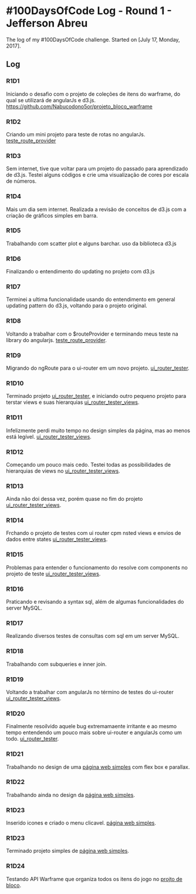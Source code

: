 # #100DaysOfCode Log - Round 1 - Jefferson Abreu

The log of my #100DaysOfCode challenge. Started on [July 17, Monday, 2017].

## Log

### R1D1
Iniciando o desafio com o projeto de coleções de itens do warframe, do qual se utilizará de angularJs e d3.js. https://github.com/Nabucodono5or/projeto_bloco_warframe

### R1D2
Criando um mini projeto para teste de rotas no angularJs. [teste_route_provider](https://github.com/Nabucodono5or/teste_route_provider)

### R1D3
Sem internet, tive que voltar para um projeto do passado para aprendizado de d3.js. Testei alguns códigos e crie uma visualização de cores por escala de números.

### R1D4
Mais um dia sem internet. Realizada a revisão de conceitos de d3.js com a criação de gráficos simples em barra.

### R1D5
Trabalhando com scatter plot e alguns barchar. uso da biblioteca d3.js

### R1D6
Finalizando o entendimento do updating no projeto com d3.js

### R1D7
Terminei a ultima funcionalidade usando do entendimento em general updating pattern do d3.js, voltando para o projeto original.

### R1D8
Voltando a trabalhar com o $routeProvider e terminando meus teste na library do angularjs. [teste_route_provider](https://github.com/Nabucodono5or/teste_route_provider).

### R1D9
Migrando do ngRoute para o ui-router em um novo projeto. [ui_router_tester](https://github.com/Nabucodono5or/ui_router_tester).

### R1D10
Terminado projeto [ui_router_tester](https://github.com/Nabucodono5or/ui_router_tester), e iniciando outro pequeno projeto para terstar views e suas hierarquias [ui_router_tester_views](https://github.com/Nabucodono5or/ui_router_tester_views).

### R1D11
Infelizmente perdi muito tempo no design simples da página, mas ao menos está legível. [ui_router_tester_views](https://github.com/Nabucodono5or/ui_router_tester_views).

### R1D12
Começando um pouco mais cedo. Testei todas as possibilidades de hierarquias de views no [ui_router_tester_views](https://github.com/Nabucodono5or/ui_router_tester_views).

### R1D13
Ainda não doi dessa vez, porém quase no fim do projeto [ui_router_tester_views](https://github.com/Nabucodono5or/ui_router_tester_views).

### R1D14
Frchando o projeto de testes com ui router cpm nsted views e envios de dados entre states [ui_router_tester_views](https://github.com/Nabucodono5or/ui_router_tester_views).

### R1D15
Problemas para entender o funcionamento do resolve com components no projeto de teste [ui_router_tester_views](https://github.com/Nabucodono5or/ui_router_tester_views).

### R1D16
Praticando e revisando a syntax sql, além de algumas funcionalidades do server MySQL.

### R1D17
Realizando diversos testes de consultas com sql em um server MySQL.

### R1D18
Trabalhando com subqueries e inner join.

### R1D19
Voltando a trabalhar com angularJs no término de testes do ui-router [ui_router_tester_views](https://github.com/Nabucodono5or/ui_router_tester_views).

### R1D20
Finalmente resoilvido aquele bug extremamaente irritante e ao mesmo tempo entendendo um pouco mais sobre ui-router e angularJs como um todo. [ui_router_tester](https://github.com/Nabucodono5or/ui_router_tester).

### R1D21
Trabalhando no design de uma [página web simples](https://github.com/Nabucodono5or/page1_projeto) com flex box e parallax.

### R1D22
Trabalhando ainda no design da [página web simples](https://github.com/Nabucodono5or/page1_projeto).

### R1D23
Inserido icones e criado o menu clicavel. [página web simples](https://github.com/Nabucodono5or/page1_projeto).

### R1D23
Terminado projeto simples de [página web simples](https://github.com/Nabucodono5or/page1_projeto).

### R1D24
Testando API Warframe que organiza todos os itens do jogo no [projto de bloco](https://github.com/Nabucodono5or/projeto_bloco_warframe).